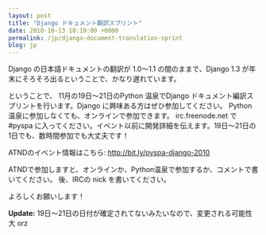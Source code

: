 ```yaml
---
layout: post
title: "Django ドキュメント翻訳スプリント"
date: 2010-10-13 10:19:00 +0000
permalink: /jp/django-document-translation-sprint
blog: jp
---
```


Django の日本語ドキュメントの翻訳が 1.0～1.1 の間のままで、Django 1.3
が年末にそろそろ出るということで、かなり遅れています。

ということで、 11月の19日～21日のPython 温泉でDjango ドキュメント編訳スプリントを行います。Django
に興味ある方はぜひ参加してください。 Python 温泉に参加しなくても、オンラインで参加できます。
irc.freenode.net で \#pyspa
に入ってください。イベント以前に開発詳細を伝えます。19日～21日の1日でも、数時間参加でも大丈夫です！

ATNDのイベント情報はこちら: <http://bit.ly/pyspa-django-2010>

ATNDで参加しますと、オンラインか、Python温泉で参加するか、コメントで書いてください。 後、IRCの nick を書いてください。

よろしくお願いします！

**Update:** 19日～21日の日付が確定されてないみたいなので、変更される可能性大 orz
